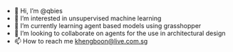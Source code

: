 - 👋 Hi, I’m @qbies
- 👀 I’m interested in unsupervised machine learning
- 🌱 I’m currently learning agent based models using grasshopper
- 💞️ I’m looking to collaborate on agents for the use in architectural design
- 📫 How to reach me khengboon@live.com.sg
